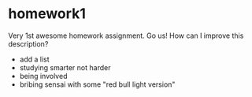 # homework1
Very 1st awesome homework assignment. Go us!
How can I improve this description?
- add a list
- studying smarter not harder
- being involved
- bribing sensai with some "red bull light version"
